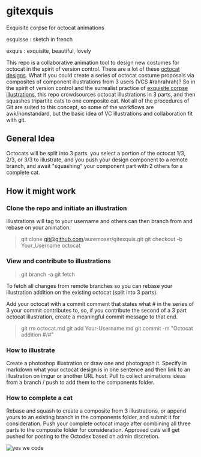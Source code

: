 gitexquis
=========

Exquisite corpse for octocat animations

esquisse : sketch in french

exquis : exquisite, beautiful, lovely 

This repo is a collaborative animation tool to design new costumes for octocat in the spirit of version control.
There are a lot of these [octocat designs](http://octodex.github.com/). What if you could create a series of octocat costume proposals via composites of component illustrations from 3 users (VCS #rahrahrah)?
So in the spirit of version control and the surrealist practice of [exquisite corpse illustrations](http://en.wikipedia.org/wiki/Exquisite_corpse), this repo crowdsources octocat illustrations in 3 parts, and then squashes tripartite cats to one composite cat. Not all of the procedures of Git are suited to this concept, so some of the workflows are awk/nonstandard, but the basic idea of VC illustrations and collaboration fit with git.

General Idea
---------------------
Octocats will be split into 3 parts. you select a portion of the octocat 1/3, 2/3, or 3/3 to illustrate, and you push your design component to a remote branch, and await "squashing" your component part with 2 others for a complete cat.


How it might work
---------------------
### Clone the repo and initiate an illustration
Illustrations will tag to your username and others can then branch from and rebase on your animation.
> git clone git@github.com/auremoser/gitexquis.git
> git checkout -b Your_Username octocat

### View and contribute to illustrations
> git branch -a
> git fetch 

To fetch all changes from remote branches so you can rebase your illustration addition on the existing octocat (split into 3 parts).

Add your octocat with a commit comment that states what # in the series of 3 your commit contributes to, so, if you contribute the second of a 3 part octocat illustration, create a meaningful commit message to that end.

> git rm octocat.md
> git add Your-Username.md
> git commit -m "Octocat addition #/#"

### How to illustrate
Create a photoshop illustration or draw one and photograph it. Specify in markdown what your octocat design is in one sentence and then link to an illustration on imgur or another URL host.
Pull to collect animations ideas from a branch / push to add them to the components folder. 

### How to complete a cat
Rebase and squash to create a composite from 3 illustrations, or append yours to an existing branch in the components folder, and submit it for consideration. Push your complete octocat image after combining all three parts to the composite folder for consideration. Approved cats will get pushed for posting to the Octodex based on admin discretion.

![yes we code](https://raw.github.com/auremoser/gitexquis/master/imgs/codercat.jpeg)

